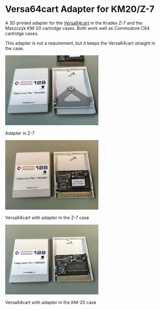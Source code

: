 # Versa64cart Adapter for KM20/Z-7
A 3D printed adapter for the <a href="https://github.com/bwack/Versa64Cart">Versa64cart</a> in the Kradex Z-7 and the Maszczyk KM-20 cartridge cases. Both work well as Commodore C64 cartridge cases.

This adapter is not a requirement, but it keeps the Versa64cart straight in the case.

<img src="https://github.com/svenpetersen1965/Versa64cart-adapter_km20-z7/blob/main/pictures/0554_-_adapter%20_in_Z-7_case.JPG" width="300" alt="adapter in Z-7">

Adapter in Z-7

<img src="https://github.com/svenpetersen1965/Versa64cart-adapter_km20-z7/blob/main/pictures/0553_-_versa64_in_Z-7_case.JPG" width="300" alt="Versa64cart in Z-7">

Versa64cart with adapter in the Z-7 case

<img src="https://github.com/svenpetersen1965/Versa64cart-adapter_km20-z7/blob/main/pictures/0555_-_versa64_in_KM-20_case.JPG" width="300" alt="Versa64cart in KM-20">

Versa64cart with adapter in the KM-20 case

